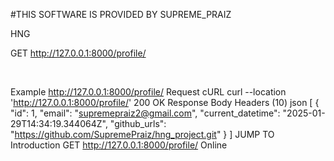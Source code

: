 #THIS SOFTWARE IS PROVIDED BY SUPREME_PRAIZ

HNG
﻿

GET
http://127.0.0.1:8000/profile/

﻿

Example
http://127.0.0.1:8000/profile/
Request
cURL
curl --location 'http://127.0.0.1:8000/profile/'
200 OK
Response
Body
Headers (10)
json
[
    {
        "id": 1,
        "email": "supremepraiz2@gmail.com",
        "current_datetime": "2025-01-29T14:34:19.344064Z",
        "github_urls": "https://github.com/SupremePraiz/hng_project.git"
    }
]
JUMP TO
Introduction
GET
http://127.0.0.1:8000/profile/
Online
